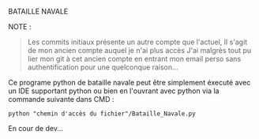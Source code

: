 BATAILLE NAVALE

NOTE :
>Les commits initiaux présente un autre compte que l'actuel, 
>Il s'agit de mon ancien compte auquel je n'ai plus accès 
>J'ai malgrès tout pu lier mon git à cet ancien compte en entrant mon email perso sans authentification pour une quelconque raison...

Ce programe python de bataille navale peut être simplement éxecuté avec un IDE supportant python ou bien en l'ouvrant avec python via la commande suivante dans CMD :

```
python "chemin d'accès du fichier"/Bataille_Navale.py
```

En cour de dev...